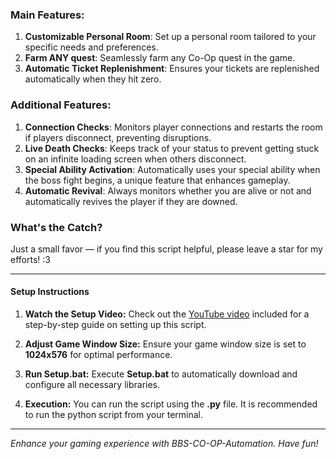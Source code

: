 ### Main Features:

1. **Customizable Personal Room**: Set up a personal room tailored to your specific needs and preferences.
2. **Farm ANY quest**: Seamlessly farm any Co-Op quest in the game.
3. **Automatic Ticket Replenishment**: Ensures your tickets are replenished automatically when they hit zero.

### Additional Features:

1. **Connection Checks**: Monitors player connections and restarts the room if players disconnect, preventing disruptions.
2. **Live Death Checks**: Keeps track of your status to prevent getting stuck on an infinite loading screen when others disconnect.
3. **Special Ability Activation**: Automatically uses your special ability when the boss fight begins, a unique feature that enhances gameplay.
4. **Automatic Revival**: Always monitors whether you are alive or not and automatically revives the player if they are downed.

### What's the Catch?

Just a small favor — if you find this script helpful, please leave a star for my efforts! :3

---

#### Setup Instructions

1. **Watch the Setup Video:** 
   Check out the [YouTube video](link.txt) included for a step-by-step guide on setting up this script.

2. **Adjust Game Window Size:**
   Ensure your game window size is set to **1024x576** for optimal performance.

3. **Run Setup.bat:**
   Execute **Setup.bat** to automatically download and configure all necessary libraries.

4. **Execution:**
   You can run the script using the **.py** file. It is recommended to run the python script from your terminal.
---

*Enhance your gaming experience with BBS-CO-OP-Automation. Have fun!*
